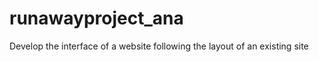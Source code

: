 runawayproject_ana
==================

Develop the interface of a website following the layout of an existing site
